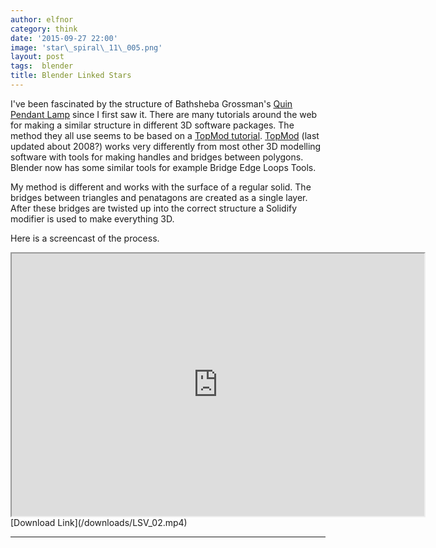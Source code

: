 ```yaml
---
author: elfnor
category: think
date: '2015-09-27 22:00'
image: 'star\_spiral\_11\_005.png'
layout: post
tags:  blender
title: Blender Linked Stars
---
```


I\'ve been fascinated by the structure of Bathsheba Grossman\'s [Quin Pendant Lamp]() since I first saw it. There are many tutorials around the web for making a similar structure in different 3D software packages. The method they all use seems to be based on a [TopMod tutorial](https://www.youtube.com/watch?v=8SUjZITJIOw). [TopMod](http://www.viz.tamu.edu/faculty/ergun/research/topology/download.html) (last updated about 2008?) works very differently from most other 3D modelling software with tools for making handles and bridges between polygons. Blender now has some similar tools for example Bridge Edge Loops Tools.

My method is different and works with the surface of a regular solid. The bridges between triangles and penatagons are created as a single layer. After these bridges are twisted up into the correct structure a Solidify modifier is used to make everything 3D.

Here is a screencast of the process.

<iframe width="660" height="420" src="http://www.youtube.com/embed/1isI49e2_Hk?autoplay=0">
</iframe>
[Download Link](/downloads/LSV_02.mp4)

------------------------------------------------------------------------
